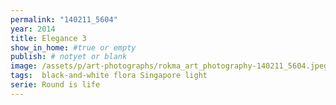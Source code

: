 ```yaml
---
permalink: "140211_5604"
year: 2014
title: Elegance 3
show_in_home: #true or empty
publish: # notyet or blank
image: /assets/p/art-photographs/rokma_art_photography-140211_5604.jpeg
tags:  black-and-white flora Singapore light
serie: Round is life
---
```

